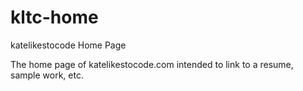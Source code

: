 kltc-home
=========

katelikestocode Home Page

The home page of katelikestocode.com intended to link to a resume, sample work, etc. 
